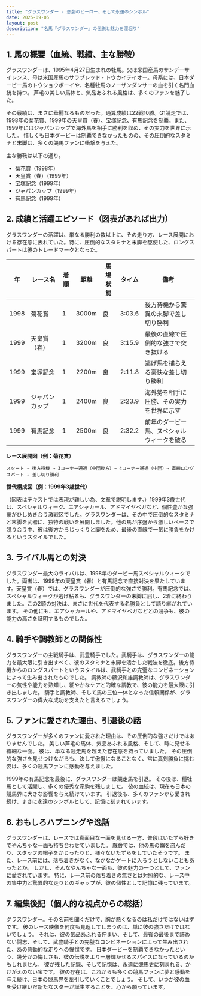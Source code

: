 ```yaml
---
title: "グラスワンダー - 悲劇のヒーロー、そして永遠のシンボル"
date: 2025-09-05
layout: post
description: "名馬『グラスワンダー』の伝説と魅力を深堀り"
---
```


## 1. 馬の概要（血統、戦績、主な勝鞍）

グラスワンダーは、1995年4月27日生まれの牡馬。父は米国産馬のサンデーサイレンス、母は米国産馬のサラブレッド・トウカイテイオー。母系には、日本ダービー馬のトウショウボーイや、名種牡馬のノーザンダンサーの血を引く名門血統を持つ。  芦毛の美しい馬体と、気品あふれる風格は、多くのファンを魅了した。

その戦績は、まさに華麗なるものだった。通算成績は22戦10勝。G1競走では、1998年の菊花賞、1999年の天皇賞（春）、宝塚記念、有馬記念を制覇。また、1999年にはジャパンカップで海外馬を相手に勝利を収め、その実力を世界に示した。  惜しくも日本ダービーは制覇できなかったものの、その圧倒的なスタミナと末脚は、多くの競馬ファンに衝撃を与えた。

主な勝鞍は以下の通り。

* 菊花賞（1998年）
* 天皇賞（春）（1999年）
* 宝塚記念（1999年）
* ジャパンカップ（1999年）
* 有馬記念（1999年）


## 2. 成績と活躍エピソード（図表があれば出力）

グラスワンダーの活躍は、単なる勝利の数以上に、その走り方、レース展開における存在感に表れていた。特に、圧倒的なスタミナと末脚を駆使した、ロングスパートは彼のトレードマークとなった。

| 年 | レース名          | 着順 | 距離 | 馬場状態 | タイム     | 備考                                      |
|---|-------------------|-----|------|---------|-----------|-------------------------------------------|
| 1998 | 菊花賞            | 1   | 3000m| 良       | 3:03.6     | 後方待機から驚異の末脚で差し切り勝利          |
| 1999 | 天皇賞（春）      | 1   | 3200m| 良       | 3:15.9     | 最後の直線で圧倒的な強さで突き抜ける         |
| 1999 | 宝塚記念          | 1   | 2200m| 良       | 2:11.8     | 逃げ馬を捕らえる豪快な差し切り勝利       |
| 1999 | ジャパンカップ     | 1   | 2400m| 良       | 2:23.9     | 海外勢を相手に圧勝、その実力を世界に示す    |
| 1999 | 有馬記念          | 1   | 2500m| 良       | 2:32.2     | 前年のダービー馬、スペシャルウィークを破る |


**レース展開図（例：菊花賞）**

```
スタート → 後方待機 → 3コーナー通過（中団後方）→ 4コーナー通過（中団）→ 直線ロングスパート → 差し切り勝利
```

**世代構成図（例：1999年3歳世代）**

（図表はテキストでは表現が難しい為、文章で説明します。）1999年3歳世代は、スペシャルウィーク、エアシャカール、アドマイヤベガなど、個性豊かな強豪がひしめき合う激戦区でした。グラスワンダーは、その中で圧倒的なスタミナと末脚を武器に、独特の戦いを展開しました。他の馬が序盤から激しいペースで競り合う中、彼は後方からじっくりと脚をため、最後の直線で一気に勝負をかけるというスタイルでした。


## 3. ライバル馬との対決

グラスワンダー最大のライバルは、1998年のダービー馬スペシャルウィークでした。両者は、1999年の天皇賞（春）と有馬記念で直接対決を果たしています。天皇賞（春）では、グラスワンダーが圧倒的な強さで勝利。有馬記念では、スペシャルウィークが逃げ粘るも、グラスワンダーの末脚に屈し、2着に終わりました。この2頭の対決は、まさに世代を代表する名勝負として語り継がれています。  その他にも、エアシャカールや、アドマイヤベガなどとの競争も、彼の能力の高さを証明するものでした。


## 4. 騎手や調教師との関係性

グラスワンダーの主戦騎手は、武豊騎手でした。武騎手は、グラスワンダーの能力を最大限に引き出すべく、彼のスタミナと末脚を活かした戦法を徹底。後方待機からのロングスパートというスタイルは、武騎手との完璧なコンビネーションによって生み出されたものでした。  調教師の藤沢和雄調教師は、グラスワンダーの気性や能力を熟知し、細やかなケアと的確な調教で、彼の能力を最大限に引き出しました。  騎手と調教師、そして馬の三位一体となった信頼関係が、グラスワンダーの偉大な成功を支えたと言えるでしょう。


## 5. ファンに愛された理由、引退後の話

グラスワンダーが多くのファンに愛された理由は、その圧倒的な強さだけではありませんでした。  美しい芦毛の馬体、気品あふれる風格、そして、時に見せる繊細な一面。  彼は、単なる競走馬を超えた存在感を持っていました。  その圧倒的な強さを見せつけながらも、決して傲慢になることなく、常に真剣勝負に挑む姿は、多くの競馬ファンに感動を与えました。

1999年の有馬記念を最後に、グラスワンダーは競走馬を引退。  その後は、種牡馬として活躍し、多くの優秀な産駒を残しました。  彼の血統は、現在も日本の競馬界に大きな影響を与え続けています。  引退後も、多くのファンから愛され続け、まさに永遠のシンボルとして、記憶に刻まれています。


## 6. おもしろハプニングや逸話

グラスワンダーは、レースでは真面目な一面を見せる一方、普段はいたずら好きでやんちゃな一面も持ち合わせていました。  厩舎では、他の馬の餌を盗んだり、スタッフの帽子をかじったりと、様々ないたずらをしていたそうです。  また、レース前には、落ち着きがなく、なかなかゲートに入ろうとしないこともあったとか。  しかし、そんなやんちゃな一面も、彼の魅力の一つとして、ファンに愛されています。  特に、レース前の落ち着きの無さとは対照的な、レース中の集中力と驚異的な走りとのギャップが、彼の個性として記憶に残っています。


## 7. 編集後記（個人的な視点からの総括）

グラスワンダー。その名前を聞くだけで、胸が熱くなるのは私だけではないはずです。  彼のレース映像を何度も見返してしまうのは、単に彼の強さだけではないでしょう。  それは、彼の気品あふれる佇まい、そして、最後の最後まで諦めない闘志、そして、武豊騎手との完璧なコンビネーションによって生み出された、あの感動的な走りへの憧憬です。  日本ダービーを制覇できなかったという、幾分かの悔しさも、彼の伝説をより一層輝かせるスパイスになっているのかもしれません。  彼が残した記録、そして記憶は、永遠に競馬史に刻まれる、かけがえのない宝です。  彼の存在は、これからも多くの競馬ファンに夢と感動を与え続け、日本の競馬界を牽引していくことでしょう。  そして、いつか彼の血を受け継いだ新たなスターが誕生することを、心から願っています。
